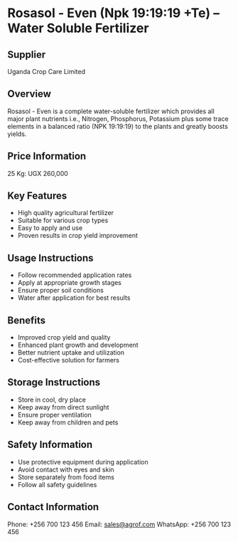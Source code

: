 # Rosasol - Even (Npk 19:19:19 +Te) – Water Soluble Fertilizer

## Supplier
Uganda Crop Care Limited

## Overview
Rosasol - Even is a complete water-soluble fertilizer which provides all major plant nutrients i.e., Nitrogen, Phosphorus, Potassium plus some trace elements in a balanced ratio (NPK 19:19:19) to the plants and greatly boosts yields.

## Price Information
25 Kg: UGX 260,000

## Key Features
- High quality agricultural fertilizer
- Suitable for various crop types
- Easy to apply and use
- Proven results in crop yield improvement

## Usage Instructions
- Follow recommended application rates
- Apply at appropriate growth stages
- Ensure proper soil conditions
- Water after application for best results

## Benefits
- Improved crop yield and quality
- Enhanced plant growth and development
- Better nutrient uptake and utilization
- Cost-effective solution for farmers

## Storage Instructions
- Store in cool, dry place
- Keep away from direct sunlight
- Ensure proper ventilation
- Keep away from children and pets

## Safety Information
- Use protective equipment during application
- Avoid contact with eyes and skin
- Store separately from food items
- Follow all safety guidelines

## Contact Information
Phone: +256 700 123 456
Email: sales@agrof.com
WhatsApp: +256 700 123 456
